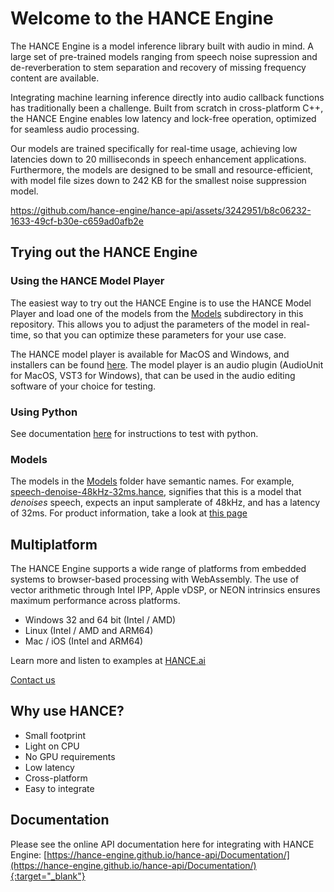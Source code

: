 # Welcome to the HANCE Engine

The HANCE Engine is a model inference library built with audio in mind. A large set of pre-trained models ranging from speech noise supression and de-reverberation to stem separation and recovery of missing frequency content are available.

Integrating machine learning inference directly into audio callback functions has traditionally been a challenge. Built from scratch in cross-platform C++, the HANCE Engine enables low latency and lock-free operation, optimized for seamless audio processing.

Our models are trained specifically for real-time usage, achieving low latencies down to 20 milliseconds in speech enhancement applications. Furthermore, the models are designed to be small and resource-efficient, with model file sizes down to 242 KB for the smallest noise suppression model.

https://github.com/hance-engine/hance-api/assets/3242951/b8c06232-1633-49cf-b30e-c659ad0afb2e

## Trying out the HANCE Engine

### Using the HANCE Model Player
The easiest way to try out the HANCE Engine is to use the HANCE Model Player and load one of the models from the [Models](Models) subdirectory in this repository. This allows you to adjust the parameters of the model in real-time, so that you can optimize these parameters for your use case.

The HANCE model player is available for MacOS and Windows, and installers can be found [here](https://hance.ai/downloads). The model player is an audio plugin (AudioUnit for MacOS, VST3 for Windows), that can be used in the audio editing software of your choice for testing.

### Using Python
See documentation [here](PythonAPI/README.md) for instructions to test with python.


### Models
The models in the [Models](Models) folder have semantic names. For example, [speech-denoise-48kHz-32ms.hance](Models/speech-denoise-48kHz-32ms.hance), signifies that this is a model that _denoises_ speech, expects an input samplerate of 48kHz, and has a latency of 32ms. For product information, take a look at [this page](https://hance.ai/products)

## Multiplatform
The HANCE Engine supports a wide range of platforms from embedded systems to
browser-based processing with WebAssembly. The use of vector arithmetic through
Intel IPP, Apple vDSP, or NEON intrinsics ensures maximum performance across
platforms.

- Windows 32 and 64 bit (Intel / AMD)
- Linux (Intel / AMD and ARM64)
- Mac / iOS (Intel and ARM64)

Learn more and listen to examples at [HANCE.ai](https://hance.ai)

[Contact us](https://hance.ai/contact/)

## Why use HANCE?

- Small footprint
- Light on CPU
- No GPU requirements
- Low latency
- Cross-platform
- Easy to integrate

## Documentation

Please see the online API documentation here for integrating with HANCE Engine: [https://hance-engine.github.io/hance-api/Documentation/](https://hance-engine.github.io/hance-api/Documentation/){:target="_blank"}
